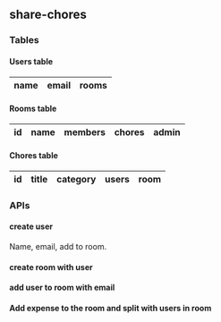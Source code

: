 ## share-chores

### Tables

#### Users table

|name|email|rooms|
|-|-|-|

#### Rooms table

|id|name|members|chores|admin|
|-|-|-|-|-|

#### Chores table

|id|title|category|users|room|
|-|-|-|-|-|

### APIs

#### create user

Name, email, add to room.

#### create room with user

#### add user to room with email

#### Add expense to the room and split with users in room

